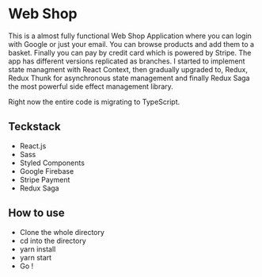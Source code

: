# Web Shop

This is a almost fully functional Web Shop Application where you can login with Google or just your email. You can browse products and add them to a basket.
Finally you can pay by credit card which is powered by Stripe.
The app has different versions replicated as branches. I  started to implement state managment with React Context, then gradually upgraded to, Redux, Redux Thunk for asynchronous state management and finally Redux Saga the most powerful side effect management library.

Right now the entire code is migrating to TypeScript. 

## Teckstack
- React.js
- Sass
- Styled Components
- Google Firebase
- Stripe Payment
- Redux Saga

## How to use
- Clone the whole directory
- cd into the directory
- yarn install
- yarn start
- Go !


